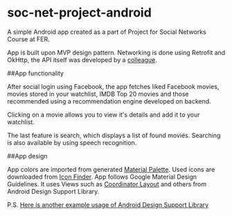 # soc-net-project-android
A simple Android app created as a part of Project for Social Networks Course at FER.

App is built upon MVP design pattern.
Networking is done using Retrofit and OkHttp, the API itself was developed by a [colleague](https://github.com/marioradonic).


##App functionality

After social login using Facebook, the app fetches liked Facebook movies, movies stored in your watchlist,
IMDB Top 20 movies and those recommended using a recommendation engine developed on backend.

Clicking on a movie allows you to view it's details and add it to your watchlist.

The last feature is search, which displays a list of found movies. Searching is also available by using speech recognition.

##App design

App colors are imported from generated [Material Palette](materialpalette.com).
Used icons are downloaded from [Icon Finder](iconfinder.com).
App follows Google Material Design Guidelines. It uses Views such as [Coordinator Layout](http://developer.android.com/reference/android/support/design/widget/CoordinatorLayout.html) and others from Android Design Support Library.

P.S.
[Here is another example usage of Android Design Support Library](https://github.com/markusi7/design-support-library-example)

